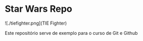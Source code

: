 # Star Wars Repo

![./tiefighter.png](TIE Fighter)

Este repositório serve de exemplo para o curso de Git e Github